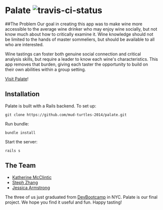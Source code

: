 Palate ![travis-ci-status](https://travis-ci.org/mud-turtles-2014/palate.svg?branch=master)
==============

##The Problem
Our goal in creating this app was to make wine more accessible to the average wine drinker who may enjoy wine socially, but not know much about how to critically examine it.  Wine knowledge should not be limited to the hands of master sommeliers, but should be available to all who are interested.

Wine tastings can foster both genuine social connection and critical analysis skills, but require a leader to know each wine's characteristics.  This app removes that burden, giving each taster the opportunity to build on their own abilities within a group setting.

[Visit Palate](https://thepalate.herokuapp.com)!

## Installation
Palate is built with a Rails backend. To set up:

```
git clone https://github.com/mud-turtles-2014/palate.git
```

Run bundle:

```
bundle install
```

Start the server:

```
rails s
```

## The Team

* [Katherine McClintic](https://github.com/kdmcclin)
* [Steph Zhang](https://github.com/stephtzhang)
* [Jessica Armstrong](https://github.com/jarmstrng)

The three of us just graduated from [DevBootcamp](http://devbootcamp.com) in NYC. Palate is our final project. We hope you find it useful and fun. Happy tasting!
